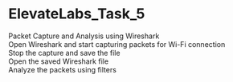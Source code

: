 # ElevateLabs_Task_5
Packet Capture and Analysis using Wireshark<br>
Open Wireshark and start capturing packets for Wi-Fi connection   
Stop the capture and save the file   
Open the saved Wireshark file    
Analyze the packets using filters   
